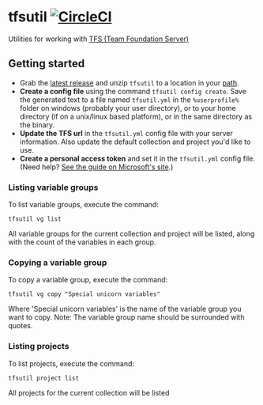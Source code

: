 # tfsutil [![CircleCI](https://circleci.com/gh/danesparza/tfsutil.svg?style=shield)](https://circleci.com/gh/danesparza/tfsutil)
Utilities for working with [TFS (Team Foundation Server)](https://docs.microsoft.com/en-us/vsts/user-guide/?view=tfs-2018)

## Getting started
- Grab the [latest release](https://github.com/danesparza/tfsutil/releases/latest) and unzip `tfsutil` to a location in your [path](https://en.wikipedia.org/wiki/PATH_(variable)).
- **Create a config file** using the command `tfsutil config create`.  Save the generated text to a file named `tfsutil.yml` in the  `%userprofile%` folder on windows (probably your user directory), or to your home directory (if on a unix/linux based platform), or in the same directory as the binary.
- **Update the TFS url** in the `tfsutil.yml` config file with your server information.  Also update the default collection and project you'd like to use.
- **Create a personal access token** and set it in the `tfsutil.yml` config file.  (Need help? [See the guide on Microsoft's site](https://docs.microsoft.com/en-us/vsts/accounts/use-personal-access-tokens-to-authenticate?view=vsts).)

### Listing variable groups
To list variable groups, execute the command:

```
tfsutil vg list
```

All variable groups for the current collection and project will be listed, along with the count of the variables in each group.

### Copying a variable group
To copy a variable group, execute the command: 

```
tfsutil vg copy "Special unicorn variables"
```

Where 'Special unicorn variables' is the name of the variable group you want to copy.  Note:  The variable group name should be surrounded with quotes.

### Listing projects
To list projects, execute the command: 

```
tfsutil project list
```

All projects for the current collection will be listed
